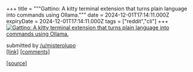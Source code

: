 +++
title = """Gattino: A kitty terminal extension that turns plain language into commands using Ollama."""
date = 2024-12-01T17:14:11.000Z
expiryDate = 2024-12-01T17:14:11.000Z
tags = ["reddit","cli"]
+++
[![Gattino: A kitty terminal extension that turns plain language into commands using Ollama.](https://external-preview.redd.it/WnkF3Kys7XN7eA8mg-EsnDrixxH3rgcvbmCpJOqLMIY.jpg?width=640&crop=smart&auto=webp&s=2b535c18f514bfcbc55fc2d11b70600e32e9017a "Gattino: A kitty terminal extension that turns plain language into commands using Ollama.")](https://www.reddit.com/r/commandline/comments/1h482f9/gattino_a_kitty_terminal_extension_that_turns/)

submitted by [/u/misterolupo](https://www.reddit.com/user/misterolupo)  
[\[link\]](https://github.com/salvozappa/gattino) [\[comments\]](https://www.reddit.com/r/commandline/comments/1h482f9/gattino_a_kitty_terminal_extension_that_turns/)

[[source]](https://www.reddit.com/r/commandline/comments/1h482f9/gattino_a_kitty_terminal_extension_that_turns/)
